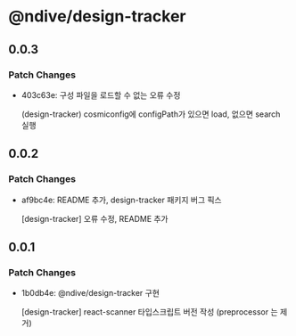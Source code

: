 # @ndive/design-tracker

## 0.0.3

### Patch Changes

- 403c63e: 구성 파일을 로드할 수 없는 오류 수정

    (design-tracker) cosmiconfig에 configPath가 있으면 load, 없으면 search 실행

## 0.0.2

### Patch Changes

- af9bc4e: README 추가, design-tracker 패키지 버그 픽스

    [design-tracker] 오류 수정, README 추가

## 0.0.1

### Patch Changes

- 1b0db4e: @ndive/design-tracker 구현

    [design-tracker] react-scanner 타입스크립트 버전 작성 (preprocessor 는 제거)
